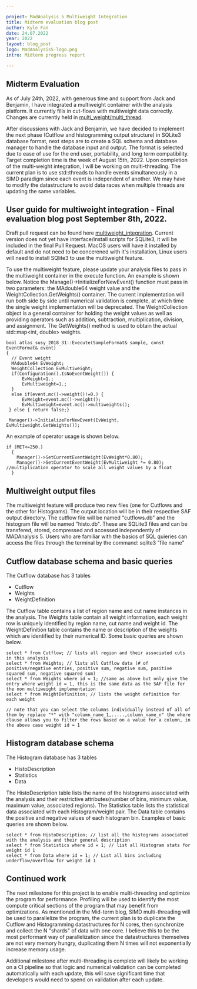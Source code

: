 ```yaml
---

project: MadAnalysis 5 Multiweight Integration
title: Midterm evaluation blog post
author: Kyle Fan
date: 24.07.2022 
year: 2022 
layout: blog_post
logo: MadAnalysis5-logo.png
intro: Midterm progress report

---
```


## Midterm Evaluation

<p> 

As of July 24th, 2022, with generous time and support from Jack and Benjamin, I have integrated a multiweight container with the analysis platform. It currently fills in cut-flows with multiweight data correctly. Changes are currently held in [multi_weight/multi_thread](https://github.com/kfan326/madanalysis5/tree/multi_weight/multi_thread).
  
</p> 

<p> 
  
After discussions with Jack and Benjamin, we have decided to implement the next phase (Cutflow and histogramming output structure) in SQLite3 database format, next steps are to create a SQL schema and database manager to handle the database input and output. The format is selected due to ease of use for the end user, portability, and long term compatibility. Target completion time is the week of August 15th, 2022. Upon completion of the multi-weight integration, I will be working on multi-threading. The current plan is to use std::threads to handle events simultaneously in a SIMD paradigm since each event is independent of another. We may have to modify the datastructure to avoid data races when multiple threads are updating the same variables.

</p>


## User guide for multiweight integration - Final evaluation blog post September 8th, 2022.

<p>

Draft pull request can be found here [multiweight_integration](https://github.com/MadAnalysis/madanalysis5/pull/125). Current version does not yet have interface/install scripts for SQLite3, it will be included in the final Pull Request. MacOS users will have it installed by default and do not need to be concerened with it's installation, Linux users will need to install SQlite3 to use the multiweight feature.
 
</p>

<p>

To use the multiweight feature, please update your analysis files to pass in the multiweight container in the execute function. An example is shown below. Notice the Manage()->InitializeForNewEvent() function must pass in two parameters: the MAdouble64 weight value and the WeightCollection.GetWeights() container. The current implementation will run both side by side until numerical validation is complete, at which time the single weight implementation will be deprecated. The WeightCollection object is a general container for holding the weight values as well as providing operators such as addition, subtraction, multiplication, division, and assignment. The GetWeights() method is used to obtain the actual std::map<int, double> weights.
 
</p>

```
bool atlas_susy_2018_31::Execute(SampleFormat& sample, const EventFormat& event)
{
  // Event weight
  MAdouble64 EvWeight;
  WeightCollection EvMultiweight;
  if(Configuration().IsNoEventWeight()) {
	  EvWeight=1.;
	  EvMultiweight=1.;
  }
  else if(event.mc()->weight()!=0.) {
	  EvWeight=event.mc()->weight();
	  EvMultiweight=event.mc()->multiweights();
 } else { return false;}
 
 Manager()->InitializeForNewEvent(EvWeight, EvMultiweight.GetWeights());
```
<p>
	An example of operator usage is shown below. 
</p>

```
if (MET<=250.) 
  {	
	Manager()->SetCurrentEventWeight(EvWeight*0.80); 
	Manager()->SetCurrentEventWeight(EvMultiweight *= 0.80); //multiplication operator to scale all weight values by a float
  }
```
## Multiweight output files

<p>
	The multiweight feature will produce two new files (one for Cutflows and the other for Histograms). The output location will be in their respective SAF output directory. The cutflow file will be named "cutflows.db" and the histogram file will be named "histo.db". These are SQLite3 files and can be transfered, stored, compressed and accessed independently of MADAnalysis 5. Users who are familiar with the basics of SQL quieries can access the files through the terminal by the command: sqlite3 "file name"
	
</p>

## Cutflow database schema and basic queries


The Cutflow database has 3 tables 
- Cutflow 
- Weights 
- WeightDefinition 

<p>
The Cutflow table contains a list of region name and cut name instances in the analysis. The Weights table contain all weight information, each weight row is uniquely identified by region name, cut name and weight id. The WeightDefinition table contains the name or description of the weights which are identified by their numerical ID. Some basic queries are shown below.
</p>

```
select * from Cutflow; // lists all region and their associated cuts in this analysis
select * from Weights; // lists all Cutflow data (# of positive/negative entries, positive sum, negative sum, positive squared sum, negative squared sum)
select * from Weights where id = 1; //same as above but only give the entry where weight id = 1, this is the same data as the SAF file for the non multiweight implementation
select * from WeightDefinition; // lists the weight definition for each weight

// note that you can select the columns individually instead of all of them by replace "*" with "column_name_1,.....,column_name_n" the where clause allows you to filter the rows based on a value for a column, in the above case weight id = 1
```
## Histogram database schema

The Histogram database has 3 tables
- HistoDescription
- Statistics
- Data

<p>
	The HistoDescription table lists the name of the histograms associated with the analysis and their restrictive attributes(number of bins, minimum value, maximum value, associated regions). The Statistics table lists the statistical data associated with each Histogram/weight pair. The Data table contains the positive and negative values of each histogram bin. Examples of basic queries are shown below.
</p>

```
select * from HistoDescription; // list all the histograms associated with the analysis and their general description
select * from Statistics where id = 1; // list all Histogram stats for weight id 1
select * from Data where id = 1; // List all bins including underflow/overflow for weight id 1
```
## Continued work

The next milestone for this project is to enable multi-threading and optimize the program for performance. Profiling will be used to identify the most compute critical sections of the program that may benefit from optimizations. As mentioned in the Mid-term blog, SIMD multi-threading will be used to parallelize the program, the current plan is to duplicate the Cutflow and Histogramming datastructures for N cores, then synchronize and collect the N "shards" of data with one core. I believe this to be the most performant way of parallelization since the datastructures themselves are not very memory hungry, duplicating them N times will not exponentially increase memory usage.

Additional milestone after multi-threading is complete will likely be working on a CI pipeline so that logic and numerical validation can be completed automatically with each update, this will save significant time that developers would need to spend on validation after each update.




